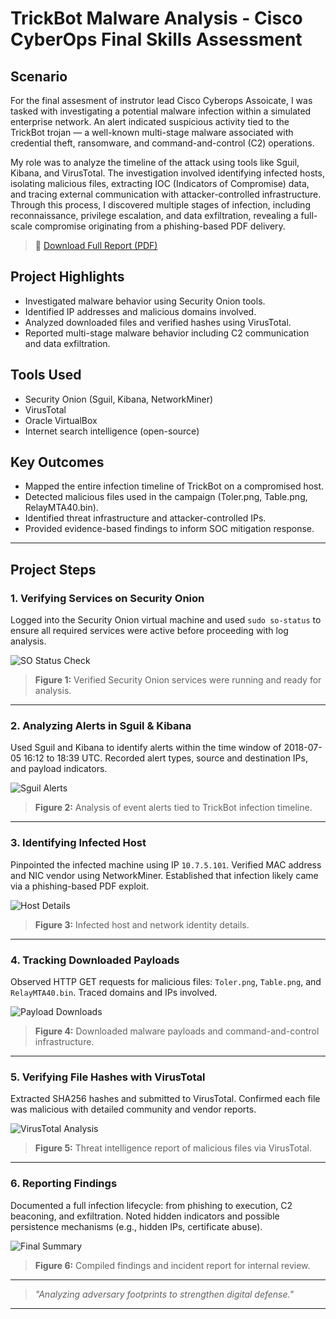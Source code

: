 # TrickBot Malware Analysis - Cisco CyberOps Final Skills Assessment

## Scenario
For the final assesment of instrutor lead Cisco Cyberops Assoicate, I was tasked with investigating a potential malware infection within a simulated enterprise network. An alert indicated suspicious activity tied to the TrickBot trojan — a well-known multi-stage malware associated with credential theft, ransomware, and command-and-control (C2) operations.

My role was to analyze the timeline of the attack using tools like Sguil, Kibana, and VirusTotal. The investigation involved identifying infected hosts, isolating malicious files, extracting IOC (Indicators of Compromise) data, and tracing external communication with attacker-controlled infrastructure. Through this process, I discovered multiple stages of infection, including reconnaissance, privilege escalation, and data exfiltration, revealing a full-scale compromise originating from a phishing-based PDF delivery.

> 📄 [Download Full Report (PDF)](docs/TrickBot-Malware-Analysis.pdf)

## Project Highlights
- Investigated malware behavior using Security Onion tools.
- Identified IP addresses and malicious domains involved.
- Analyzed downloaded files and verified hashes using VirusTotal.
- Reported multi-stage malware behavior including C2 communication and data exfiltration.

## Tools Used
- Security Onion (Sguil, Kibana, NetworkMiner)
- VirusTotal
- Oracle VirtualBox
- Internet search intelligence (open-source)

## Key Outcomes
- Mapped the entire infection timeline of TrickBot on a compromised host.
- Detected malicious files used in the campaign (Toler.png, Table.png, RelayMTA40.bin).
- Identified threat infrastructure and attacker-controlled IPs.
- Provided evidence-based findings to inform SOC mitigation response.

---

## Project Steps

### 1. Verifying Services on Security Onion
Logged into the Security Onion virtual machine and used `sudo so-status` to ensure all required services were active before proceeding with log analysis.

![SO Status Check](images/security-onion-status.png)
> **Figure 1:** Verified Security Onion services were running and ready for analysis.

---

### 2. Analyzing Alerts in Sguil & Kibana
Used Sguil and Kibana to identify alerts within the time window of 2018-07-05 16:12 to 18:39 UTC. Recorded alert types, source and destination IPs, and payload indicators.

![Sguil Alerts](images/sguil-alerts.png)
> **Figure 2:** Analysis of event alerts tied to TrickBot infection timeline.

---

### 3. Identifying Infected Host
Pinpointed the infected machine using IP `10.7.5.101`. Verified MAC address and NIC vendor using NetworkMiner. Established that infection likely came via a phishing-based PDF exploit.

![Host Details](images/infected-host.png)
> **Figure 3:** Infected host and network identity details.

---

### 4. Tracking Downloaded Payloads
Observed HTTP GET requests for malicious files: `Toler.png`, `Table.png`, and `RelayMTA40.bin`. Traced domains and IPs involved.

![Payload Downloads](images/malware-downloads.png)
> **Figure 4:** Downloaded malware payloads and command-and-control infrastructure.

---

### 5. Verifying File Hashes with VirusTotal
Extracted SHA256 hashes and submitted to VirusTotal. Confirmed each file was malicious with detailed community and vendor reports.

![VirusTotal Analysis](images/virustotal-results.png)
> **Figure 5:** Threat intelligence report of malicious files via VirusTotal.

---

### 6. Reporting Findings
Documented a full infection lifecycle: from phishing to execution, C2 beaconing, and exfiltration. Noted hidden indicators and possible persistence mechanisms (e.g., hidden IPs, certificate abuse).

![Final Summary](images/final-report.png)
> **Figure 6:** Compiled findings and incident report for internal review.

---

> _"Analyzing adversary footprints to strengthen digital defense."_

---
